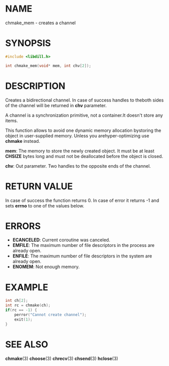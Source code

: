 # NAME

chmake_mem - creates a channel

# SYNOPSIS

```c
#include <libdill.h>

int chmake_mem(void* mem, int chv[2]);
```

# DESCRIPTION

Creates a bidirectional channel. In case of success handles to theboth sides of the channel will be returned in **chv** parameter.

A channel is a synchronization primitive, not a container.It doesn't store any items.

This function allows to avoid one dynamic memory allocation bystoring the object in user-supplied memory. Unless you arehyper-optimizing use **chmake** instead.

**mem**: The memory to store the newly created object. It must be at least **CHSIZE** bytes long and must not be deallocated before the object is closed.

**chv**: Out parameter. Two handles to the opposite ends of the channel.

# RETURN VALUE

In case of success the function returns 0. In case of error it returns -1 and sets **errno** to one of the values below.

# ERRORS

* **ECANCELED**: Current coroutine was canceled.
* **EMFILE**: The maximum number of file descriptors in the process are already open.
* **ENFILE**: The maximum number of file descriptors in the system are already open.
* **ENOMEM**: Not enough memory.

# EXAMPLE

```c
int ch[2];
int rc = chmake(ch);
if(rc == -1) {
    perror("Cannot create channel");
    exit(1);
}
```

# SEE ALSO

**chmake**(3) **choose**(3) **chrecv**(3) **chsend**(3) **hclose**(3) 

